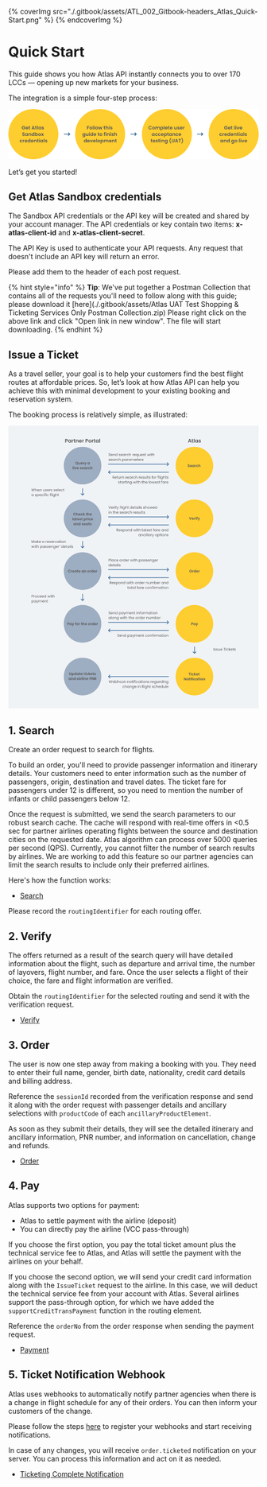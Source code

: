 {% coverImg src="./.gitbook/assets/ATL_002_Gitbook-headers_Atlas_Quick-Start.png" %}
{% endcoverImg %}


# Quick Start

This guide shows you how Atlas API instantly connects you to over 170 LCCs — opening up new markets for your business.

The integration is a simple four-step process:

![](./.gitbook/assets/FlowChart_1_QuickStart.png)

Let’s get you started!

## Get Atlas Sandbox credentials

The Sandbox API credentials or the API key will be created and shared by your account manager. The API credentials or key contain two items: **x-atlas-client-id** and **x-atlas-client-secret**.

The API Key is used to authenticate your API requests. Any request that doesn't include an API key will return an error.

Please add them to the header of each post request.


 {% hint style="info" %}
**Tip**: We've put together a Postman Collection that contains all of the requests you'll need to follow along with this guide; please download it 
 [here](./.gitbook/assets/Atlas UAT Test Shopping & Ticketing Services Only Postman Collection.zip)
Please right click on the above link and click "Open link in new window". The file will start downloading.
{% endhint %}



## Issue a Ticket

As a travel seller, your goal is to help your customers find the best flight routes at affordable prices. So, let’s look at how Atlas API can help you achieve this with minimal development to your existing booking and reservation system.

The booking process is relatively simple, as illustrated:

![](./.gitbook/assets/FlowChart_2_IssueTicket.png)

## 1. Search

Create an order request to search for flights.

To build an order, you'll need to provide passenger information and itinerary details. Your customers need to enter information such as the number of passengers, origin, destination and travel dates. The ticket fare for passengers under 12 is different, so you need to mention the number of infants or child passengers below 12. 

Once the request is submitted, we send the search parameters to our robust search cache. The cache will respond with real-time offers in <0.5 sec for partner airlines operating flights between the source and destination cities on the requested date. Atlas algorithm can process over 5000 queries per second (QPS). Currently, you cannot filter the number of search results by airlines. We are working to add this feature so our partner agencies can limit the search results to include only their preferred airlines.

Here's how the function works:

- [Search](./atlas-api-documentation/api-reference/shopping-and-ticketing/search.md)


Please record the `routingIdentifier` for each routing offer.

## 2. Verify

The offers returned as a result of the search query will have detailed information about the flight, such as departure and arrival time, the number of layovers, flight number, and fare. Once the user selects a flight of their choice, the fare and flight information are verified.

Obtain the `routingIdentifier` for the selected routing and send it with the verification request.

- [Verify](./atlas-api-documentation/api-reference/shopping-and-ticketing/verify.md)


## 3. Order

The user is now one step away from making a booking with you. They need to enter their full name, gender, birth date, nationality, credit card details and billing address. 

Reference the `sessionId` recorded from the verification response and send it along with the order request with passenger details and ancillary selections with `productCode` of each `ancillaryProductElement`.



As soon as they submit their details, they will see the detailed itinerary and ancillary information, PNR number, and information on cancellation, change and refunds.

- [Order](./atlas-api-documentation/api-reference/shopping-and-ticketing/order.md)

## 4. Pay

Atlas supports two options for payment:

* Atlas to settle payment with the airline (deposit)
* You can directly pay the airline (VCC pass-through)

If you choose the first option, you pay the total ticket amount plus the technical service fee to Atlas, and Atlas will settle the payment with the airlines on your behalf.

If you choose the second option, we will send your credit card information along with the `IssueTicket` request to the airline. In this case, we will deduct the technical service fee from your account with Atlas. Several airlines support the pass-through option, for which we have added the `supportCreditTransPayment` function in the routing element.

Reference the `orderNo` from the order response when sending the payment request.

- [Payment](./atlas-api-documentation/api-reference/shopping-and-ticketing/payment.md)


## 5. Ticket Notification Webhook

Atlas uses webhooks to automatically notify partner agencies when there is a change in flight schedule for any of their orders. You can then inform your customers of the change.

Please follow the steps [here](./atlas-api-documentation/api-reference/notifications-by-webhook/) to register your webhooks and start receiving notifications.

In case of any changes, you will receive `order.ticketed` notification on your server. You can process this information and act on it as needed.

- [Ticketing Complete Notification](./atlas-api-documentation/api-reference/notifications-by-webhook/ticketing-complete-notification.md)
